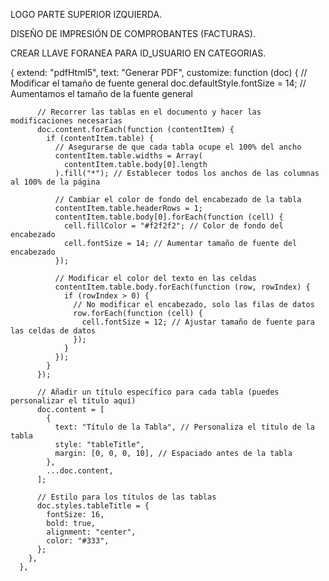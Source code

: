 LOGO PARTE SUPERIOR IZQUIERDA.

DISEÑO DE IMPRESIÓN DE COMPROBANTES (FACTURAS).






CREAR LLAVE FORANEA PARA ID_USUARIO EN CATEGORIAS.




 {
        extend: "pdfHtml5",
        text: "Generar PDF",
        customize: function (doc) {
          // Modificar el tamaño de fuente general
          doc.defaultStyle.fontSize = 14; // Aumentamos el tamaño de la fuente general

          // Recorrer las tablas en el documento y hacer las modificaciones necesarias
          doc.content.forEach(function (contentItem) {
            if (contentItem.table) {
              // Asegurarse de que cada tabla ocupe el 100% del ancho
              contentItem.table.widths = Array(
                contentItem.table.body[0].length
              ).fill("*"); // Establecer todos los anchos de las columnas al 100% de la página

              // Cambiar el color de fondo del encabezado de la tabla
              contentItem.table.headerRows = 1;
              contentItem.table.body[0].forEach(function (cell) {
                cell.fillColor = "#f2f2f2"; // Color de fondo del encabezado
                cell.fontSize = 14; // Aumentar tamaño de fuente del encabezado
              });

              // Modificar el color del texto en las celdas
              contentItem.table.body.forEach(function (row, rowIndex) {
                if (rowIndex > 0) {
                  // No modificar el encabezado, solo las filas de datos
                  row.forEach(function (cell) {
                    cell.fontSize = 12; // Ajustar tamaño de fuente para las celdas de datos
                  });
                }
              });
            }
          });

          // Añadir un título específico para cada tabla (puedes personalizar el título aquí)
          doc.content = [
            {
              text: "Título de la Tabla", // Personaliza el título de la tabla
              style: "tableTitle",
              margin: [0, 0, 0, 10], // Espaciado antes de la tabla
            },
            ...doc.content,
          ];

          // Estilo para los títulos de las tablas
          doc.styles.tableTitle = {
            fontSize: 16,
            bold: true,
            alignment: "center",
            color: "#333",
          };
        },
      },